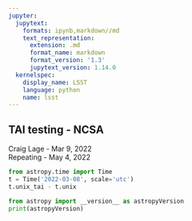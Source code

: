 ```yaml
---
jupyter:
  jupytext:
    formats: ipynb,markdown//md
    text_representation:
      extension: .md
      format_name: markdown
      format_version: '1.3'
      jupytext_version: 1.14.0
  kernelspec:
    display_name: LSST
    language: python
    name: lsst
---
```


## TAI testing - NCSA
Craig Lage - Mar 9, 2022 \
Repeating - May 4, 2022

```python
from astropy.time import Time
t = Time('2022-03-08', scale='utc')
t.unix_tai - t.unix
```

```python
from astropy import __version__ as astropyVersion
print(astropyVersion)
```

```python

```
